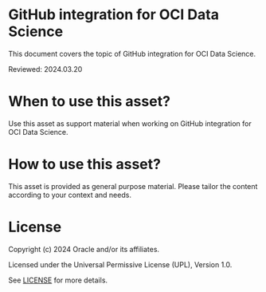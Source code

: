 # GitHub integration for OCI Data Science
 
This document covers the topic of GitHub integration for OCI Data Science.

Reviewed: 2024.03.20
 

# When to use this asset?

Use this asset as support material when working on GitHub integration for OCI Data Science.


# How to use this asset?

This asset is provided as general purpose material. Please tailor the content according to your context and needs.


# License
 
Copyright (c) 2024 Oracle and/or its affiliates.
 
Licensed under the Universal Permissive License (UPL), Version 1.0.
 
See [LICENSE](https://github.com/oracle-devrel/technology-engineering/blob/main/LICENSE) for more details.
